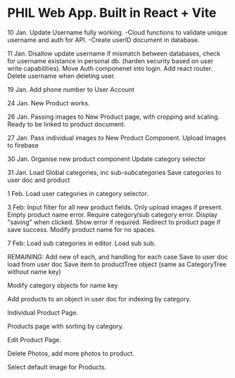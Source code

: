 # PHIL Web App. Built in React + Vite
10 Jan.
Update Username fully working. 
-Cloud functions to validate unique username and auth for API. 
-Create userID document in database.

11 Jan.
Disallow update username if mismatch between databases, check for username existance in personal db. (harden security based on user write capabilities).
Move Auth componenet into login.
Add react router.
Delete username when deleting user.

19 Jan.
Add phone number to User Account

24 Jan.
New Product works.

26 Jan.
Passing images to New Product page, with cropping and scaling. Ready to be linked to product document.

27 Jan.
Pass individual images to New Product Component. Upload Images to firebase

30 Jan.
Organise new product component
Update category selector

31 Jan.
Load Global categories, inc sub-subcategories
Save categories to user doc and product

1 Feb.
Load user categories in category selector.

3 Feb:
Input filter for all new product fields. Only upload images if present. Empty product name error. Require category/sub category error. Display "saving" when clicked. Show error if required. Redirect to product page if save success. Modify product name for no spaces.

7 Feb:
Load sub categories in editor.
Load sub sub.

REMAINING:
Add new of each, and handling for each case
Save to user doc
load from user doc
Save item to productTree object (same as CategoryTree without name key)


Modify category objects for name key

Add products to an object in user doc for indexing by category.

Individual Product Page.

Products page with sorting by category.

Edit Product Page.

Delete Photos, add more photos to product.

Select default image for Products.

